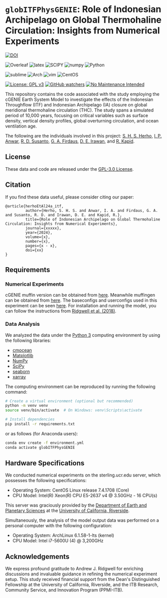 # `globITFPhysGENIE`: Role of Indonesian Archipelago on Global Thermohaline Circulation: Insights from Numerical Experiments


[![DOI](https://zenodo.org/badge/727480497.svg)](https://zenodo.org/doi/10.5281/zenodo.10358231)

![Overleaf](https://img.shields.io/badge/-Overleaf-47A141?logo=Overleaf&style=for-the-badge&logoColor=white)
![latex](https://img.shields.io/badge/LaTeX-47A141?style=for-the-badge&logo=LaTeX&logoColor=white)
![SCIPY](https://img.shields.io/badge/SciPy-654FF0?style=for-the-badge&logo=SciPy&logoColor=white)
![numpy](https://img.shields.io/badge/Numpy-777BB4?style=for-the-badge&logo=numpy&logoColor=white)
![Python](https://img.shields.io/badge/Python-FFD43B?style=for-the-badge&logo=python&logoColor=blue)

![sublime](https://img.shields.io/badge/sublime_text-%23575757.svg?&style=for-the-badge&logo=sublime-text&logoColor=important)
![Arch](https://img.shields.io/badge/Arch_Linux-1793D1?style=for-the-badge&logo=arch-linux&logoColor=white)
![vim](https://img.shields.io/badge/VIM-%2311AB00.svg?&style=for-the-badge&logo=vim&logoColor=white)
![CentOS](https://img.shields.io/badge/Cent%20OS-262577?style=for-the-badge&logo=CentOS&logoColor=white)

[![License: GPL v3](https://img.shields.io/badge/License-GPLv3-blue.svg)](https://www.gnu.org/licenses/gpl-3.0)
[![GitHub watchers](https://img.shields.io/github/watchers/Naereen/StrapDown.js.svg?style=social&label=Watch&maxAge=2592000)](https://github.com/sandyherho/globITFPhysGENIE/watchers)
[![No Maintenance Intended](http://unmaintained.tech/badge.svg)](http://unmaintained.tech/)


This repository contains the code associated with the study employing the cGENIE Earth System Model to investigate the effects of the Indonesian Throughflow (ITF) and Indonesian Archipelago (IA) closure on global meridional thermohaline circulation (THC). The study spans a simulated period of 10,000 years, focusing on critical variables such as surface density, vertical density profiles, global overturning circulation, and ocean ventilation age.

The following are the individuals involved in this project: [S. H. S. Herho](https://scholar.google.com/citations?user=uYQgjxMAAAAJ&hl=id), [I. P. Anwar](https://scholar.google.co.id/citations?user=NMs_TswAAAAJ&hl=id), [R. D. Susanto](https://scholar.google.com/citations?user=xony5H4AAAAJ&hl=en), [G. A. Firdaus](https://www.linkedin.com/in/gisma2/?originalSubdomain=id), [D. E. Irawan](https://scholar.google.com/citations?user=Myvc78MAAAAJ&hl=en), and [R. Kapid](https://scholar.google.co.id/citations?user=oArSkkYAAAAJ&hl=en).

## License
These data and code are released under the [GPL-3.0 License](https://github.com/sandyherho/globITFPhysGENIE/blob/main/LICENSE.txt).

## Citation
If you find these data useful, please  consider citing our paper:


```
@article{herhoEtAl24a_itf,
         author={Herho, S. H. S. and Anwar, I. A. and Firdaus, G. A. and Susanto, R. D. and Irawan, D. E. and Kapid, R.},
         title={Role of Indonesian Archipelago on Global Thermohaline Circulation: Insights from Numerical Experiments},
         journal={xxxxx},
         year={2024},
         volume={x},
         number={x},
         pages={x - x},
         doi={xx}
}
```

## Requirements

### Numerical Experiments
cGENIE muffin version can be obtained from [here](https://github.com/derpycode/cgenie.muffin). Meanwhile muffingen can be obtained from [here](https://zenodo.org/records/4615664). The baseconfigs and userconfigs used in this experiment can be seen [here](https://github.com/sandyherho/globITFPhysGENIE/tree/main/configs). For installation and running the model, you can follow the instructions from [Ridgwell et al. (2018)](https://zenodo.org/records/1407658).

### Data Analysis
We analyzed the data under the [Python 3](https://www.python.org/) computing environment by using the following libraries:

- [cmocean](https://matplotlib.org/cmocean/)
- [Matplotlib](https://matplotlib.org/)
- [NumPy](https://numpy.org/)
- [SciPy](https://pandas.pydata.org/)
- [seaborn](https://seaborn.pydata.org/)
- [xarray](https://docs.xarray.dev/en/stable/)

The computing environment can be reproduced by running the following command:

```bash
# Create a virtual environment (optional but recommended)
python -m venv venv
source venv/bin/activate  # On Windows: venv\Scripts\activate

# Install dependencies
pip install -r requirements.txt
```

or as follows (for Anaconda users):

```bash
conda env create -f environment.yml
conda activate globITFPhysGENIE
```

## Hardware Specifications
We conducted numerical experiments on the sterling.ucr.edu server, which possesses the following specifications:

- Operating System: CentOS Linux release 7.4.1708 (Core)
- CPU Model: Intel(R) Xeon(R) CPU E5-2637 v4 @ 3.50GHz - 16 CPU(s)

This server was graciously provided by the [Department of Earth and Planetary Sciences](https://epsci.ucr.edu/) at the [University of California, Riverside](https://www.ucr.edu/).

Simultaneously, the analysis of the model output data was performed on a personal computer with the following configuration:

- Operating System: ArchLinux 6.1.58-1-lts (kernel)
- CPU Model: Intel i7-5600U (4) @ 3,200GHz

## Acknowledgements
We express profound gratitude to Andrew J. Ridgwell for enriching discussions and invaluable guidance in refining the numerical experiment setup. This study received financial support from the Dean's Distinguished Fellowship at the University of California, Riverside, and the ITB Research, Community Service, and Innovation Program (PPMI-ITB).  
